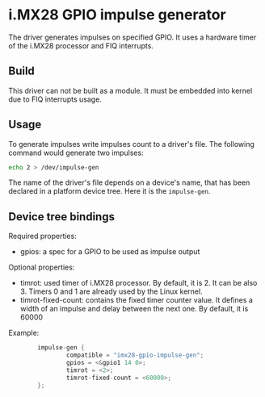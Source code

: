 # i.MX28 GPIO impulse generator

The driver generates impulses on specified GPIO. It uses a hardware timer of the i.MX28 processor and FIQ interrupts.

## Build

This driver can not be built as a module. It must be embedded into kernel due to FIQ interrupts usage. 

## Usage

To generate impulses write impulses count to a driver's file. 
The following command would generate two impulses:
```sh
echo 2 > /dev/impulse-gen
```

The name of the driver's file depends on a device's name, that has been declared in a platform device tree.
Here it is the `impulse-gen`.

## Device tree bindings

Required properties:
* gpios: a spec for a GPIO to be used as impulse output

Optional properties:
* timrot: used timer of i.MX28 processor. By default, it is 2. It can be also 3. Timers 0 and 1 are already used by the Linux kernel.
* timrot-fixed-count: contains the fixed timer counter value. It defines a width of an impulse and delay between the next one. By default, it is 60000

Example:
```c
        impulse-gen {
                compatible = "imx28-gpio-impulse-gen";
                gpios = <&gpio1 14 0>;                
                timrot = <2>;
                timrot-fixed-count = <60000>;
        };
```

